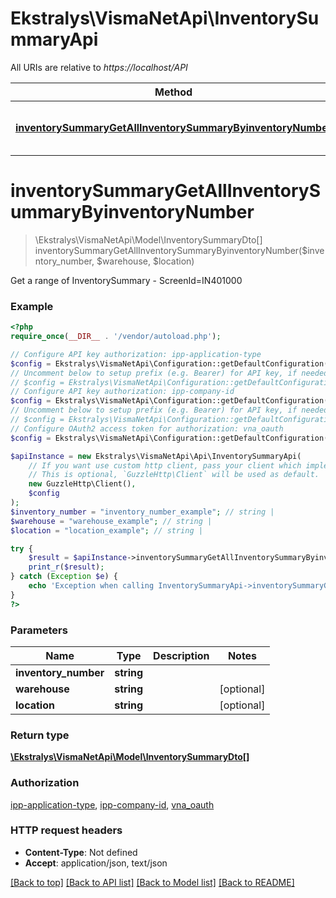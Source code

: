 # Ekstralys\VismaNetApi\InventorySummaryApi

All URIs are relative to *https://localhost/API*

Method | HTTP request | Description
------------- | ------------- | -------------
[**inventorySummaryGetAllInventorySummaryByinventoryNumber**](InventorySummaryApi.md#inventorySummaryGetAllInventorySummaryByinventoryNumber) | **GET** /controller/api/v1/inventorysummary/{inventoryNumber} | Get a range of InventorySummary - ScreenId&#x3D;IN401000


# **inventorySummaryGetAllInventorySummaryByinventoryNumber**
> \Ekstralys\VismaNetApi\Model\InventorySummaryDto[] inventorySummaryGetAllInventorySummaryByinventoryNumber($inventory_number, $warehouse, $location)

Get a range of InventorySummary - ScreenId=IN401000

### Example
```php
<?php
require_once(__DIR__ . '/vendor/autoload.php');

// Configure API key authorization: ipp-application-type
$config = Ekstralys\VismaNetApi\Configuration::getDefaultConfiguration()->setApiKey('ipp-application-type', 'YOUR_API_KEY');
// Uncomment below to setup prefix (e.g. Bearer) for API key, if needed
// $config = Ekstralys\VismaNetApi\Configuration::getDefaultConfiguration()->setApiKeyPrefix('ipp-application-type', 'Bearer');
// Configure API key authorization: ipp-company-id
$config = Ekstralys\VismaNetApi\Configuration::getDefaultConfiguration()->setApiKey('ipp-company-id', 'YOUR_API_KEY');
// Uncomment below to setup prefix (e.g. Bearer) for API key, if needed
// $config = Ekstralys\VismaNetApi\Configuration::getDefaultConfiguration()->setApiKeyPrefix('ipp-company-id', 'Bearer');
// Configure OAuth2 access token for authorization: vna_oauth
$config = Ekstralys\VismaNetApi\Configuration::getDefaultConfiguration()->setAccessToken('YOUR_ACCESS_TOKEN');

$apiInstance = new Ekstralys\VismaNetApi\Api\InventorySummaryApi(
    // If you want use custom http client, pass your client which implements `GuzzleHttp\ClientInterface`.
    // This is optional, `GuzzleHttp\Client` will be used as default.
    new GuzzleHttp\Client(),
    $config
);
$inventory_number = "inventory_number_example"; // string | 
$warehouse = "warehouse_example"; // string | 
$location = "location_example"; // string | 

try {
    $result = $apiInstance->inventorySummaryGetAllInventorySummaryByinventoryNumber($inventory_number, $warehouse, $location);
    print_r($result);
} catch (Exception $e) {
    echo 'Exception when calling InventorySummaryApi->inventorySummaryGetAllInventorySummaryByinventoryNumber: ', $e->getMessage(), PHP_EOL;
}
?>
```

### Parameters

Name | Type | Description  | Notes
------------- | ------------- | ------------- | -------------
 **inventory_number** | **string**|  |
 **warehouse** | **string**|  | [optional]
 **location** | **string**|  | [optional]

### Return type

[**\Ekstralys\VismaNetApi\Model\InventorySummaryDto[]**](../Model/InventorySummaryDto.md)

### Authorization

[ipp-application-type](../../README.md#ipp-application-type), [ipp-company-id](../../README.md#ipp-company-id), [vna_oauth](../../README.md#vna_oauth)

### HTTP request headers

 - **Content-Type**: Not defined
 - **Accept**: application/json, text/json

[[Back to top]](#) [[Back to API list]](../../README.md#documentation-for-api-endpoints) [[Back to Model list]](../../README.md#documentation-for-models) [[Back to README]](../../README.md)

